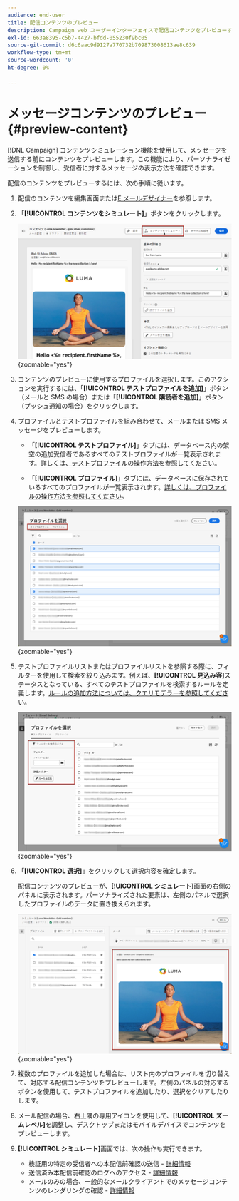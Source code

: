 ```yaml
---
audience: end-user
title: 配信コンテンツのプレビュー
description: Campaign web ユーザーインターフェイスで配信コンテンツをプレビューする方法について説明します
exl-id: 663a8395-c5b7-4427-bfdd-055230f9bc05
source-git-commit: d6c6aac9d9127a770732b709873008613ae8c639
workflow-type: tm+mt
source-wordcount: '0'
ht-degree: 0%

---
```


# メッセージコンテンツのプレビュー {#preview-content}

[!DNL Campaign] コンテンツシミュレーション機能を使用して、メッセージを送信する前にコンテンツをプレビューします。この機能により、パーソナライゼーションを制御し、受信者に対するメッセージの表示方法を確認できます。

配信のコンテンツをプレビューするには、次の手順に従います。

1. 配信のコンテンツを編集画面または[E メールデザイナー](../email/get-started-email-designer.md)を参照します。

1. 「**[!UICONTROL コンテンツをシミュレート]**」ボタンをクリックします。

   ![「コンテンツをシミュレート」ボタンを示す画像](assets/simulate-button.png){zoomable="yes"}

1. コンテンツのプレビューに使用するプロファイルを選択します。このアクションを実行するには、「**[!UICONTROL テストプロファイルを追加]**」ボタン（メールと SMS の場合）または「**[!UICONTROL 購読者を追加]**」ボタン（プッシュ通知の場合）をクリックします。

1. プロファイルとテストプロファイルを組み合わせて、メールまたは SMS メッセージをプレビューします。

   * 「**[!UICONTROL テストプロファイル]**」タブには、データベース内の架空の追加受信者であるすべてのテストプロファイルが一覧表示されます。[詳しくは、テストプロファイルの操作方法を参照してください](../audience/test-profiles.md)。

   * 「**[!UICONTROL プロファイル]**」タブには、データベースに保存されているすべてのプロファイルが一覧表示されます。[詳しくは、プロファイルの操作方法を参照してください](../audience/about-recipients.md)。

   ![選択したプロファイルを示す画像](assets/simulate-select-profiles.png){zoomable="yes"}

1. テストプロファイルリストまたはプロファイルリストを参照する際に、フィルターを使用して検索を絞り込みます。例えば、**[!UICONTROL 見込み客]**&#x200B;ステータスとなっている、すべてのテストプロファイルを検索するルールを定義します。[ルールの追加方法については、クエリモデラーを参照してください](../query/query-modeler-overview.md)。

   ![テストプロファイルに適用されたフィルターを示す画像](assets/simulate-test-profile-filter.png){zoomable="yes"}

1. 「**[!UICONTROL 選択]**」をクリックして選択内容を確定します。

   配信コンテンツのプレビューが、**[!UICONTROL シミュレート]**&#x200B;画面の右側のパネルに表示されます。パーソナライズされた要素は、左側のパネルで選択したプロファイルのデータに置き換えられます。

   ![配信コンテンツのプレビューを示す画像](assets/simulate-preview.png){zoomable="yes"}

1. 複数のプロファイルを追加した場合は、リスト内のプロファイルを切り替えて、対応する配信コンテンツをプレビューします。左側のパネルの対応するボタンを使用して、テストプロファイルを追加したり、選択をクリアしたりします。

1. メール配信の場合、右上隅の専用アイコンを使用して、**[!UICONTROL ズームレベル]**&#x200B;を調整し、デスクトップまたはモバイルデバイスでコンテンツをプレビューします。

1. **[!UICONTROL シミュレート]**&#x200B;画面では、次の操作も実行できます。
   * 検証用の特定の受信者への本配信前確認の送信 - [詳細情報](test-deliveries.md)
   * 送信済み本配信前確認のログへのアクセス - [詳細情報](test-deliveries.md#access-test-deliveries)
   * メールのみの場合、一般的なメールクライアントでのメッセージコンテンツのレンダリングの確認 - [詳細情報](email-rendering.md)